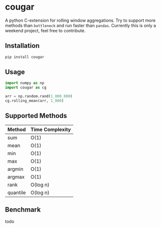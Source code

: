 # cougar

A python C-extension for rolling window aggregations. Try to support more methods than `bottleneck` and run faster than `pandas`. Currently this is only a weekend project, feel free to contribute.


## Installation

```bash
pip install cougar
```

## Usage

```python
import numpy as np
import cougar as cg

arr = np.random.rand(1_000_000)
cg.rolling_mean(arr, 1_000)
```

## Supported Methods

| Method   | Time Complexity |
| -------- | --------------- |
| sum      | O(1)            |
| mean     | O(1)            |
| min      | O(1)            |
| max      | O(1)            |
| argmin   | O(1)            |
| argmax   | O(1)            |
| rank     | O(log n)        |
| quantile | O(log n)        |

## Benchmark

todo